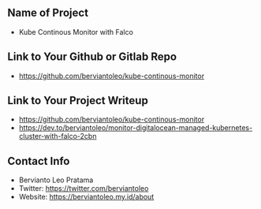 ## Name of Project 

* Kube Continous Monitor with Falco
 
## Link to Your Github or Gitlab Repo

* https://github.com/berviantoleo/kube-continous-monitor

## Link to Your Project Writeup

* https://github.com/berviantoleo/kube-continous-monitor
* https://dev.to/berviantoleo/monitor-digitalocean-managed-kubernetes-cluster-with-falco-2cbn

## Contact Info

* Bervianto Leo Pratama
* Twitter: https://twitter.com/berviantoleo
* Website: https://berviantoleo.my.id/about
